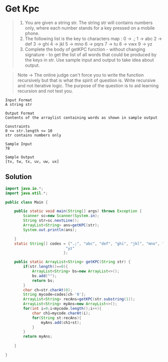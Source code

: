 # Get Kpc

> 1. You are given a string str. The string str will contains numbers only, where each number stands for a key pressed on a mobile phone.
> 2. The following list is the key to characters map :
    0 -> .;
    1 -> abc
    2 -> def
    3 -> ghi
    4 -> jkl
    5 -> mno
    6 -> pqrs
    7 -> tu
    8 -> vwx
    9 -> yz
> 3. Complete the body of getKPC function - without changing signature - to get the list of all words that could be produced by the keys in str.
> Use sample input and output to take idea about output.

> Note -> The online judge can't force you to write the function recursively but that is what the spirit of question is. Write recursive and not iterative logic. The purpose of the question is to aid learning recursion and not test you.

```text
Input Format
A string str

Output Format
Contents of the arraylist containing words as shown in sample output

Constraints
0 <= str.length <= 10
str contains numbers only

Sample Input
78

Sample Output
[tv, tw, tx, uv, uw, ux]

```
## Solution
```java
import java.io.*;
import java.util.*;

public class Main {

    public static void main(String[] args) throws Exception {
        Scanner sc=new Scanner(System.in);
        String str=sc.nextLine();
        ArrayList<String> ans=getKPC(str);
        System.out.println(ans);

    }
    static String[] codes = {".;", "abc", "def", "ghi", "jkl", "mno", "pqrs", "tu", "vwx",
                           "yz"
                          }; 

    public static ArrayList<String> getKPC(String str) {
        if(str.length()==0){
            ArrayList<String> bs=new ArrayList<>();
            bs.add("");
            return bs;
        }
        char ch=str.charAt(0);
        String mycode=codes[ch-'0'];
        ArrayList<String> recAns=getKPC(str.substring(1));
        ArrayList<String> myAns=new ArrayList<>();
        for(int i=0;i<mycode.length();i++){
            char ch1=mycode.charAt(i);
            for(String st:recAns){
                myAns.add(ch1+st);
            }
        }
        return myAns;
        
    }

}
```